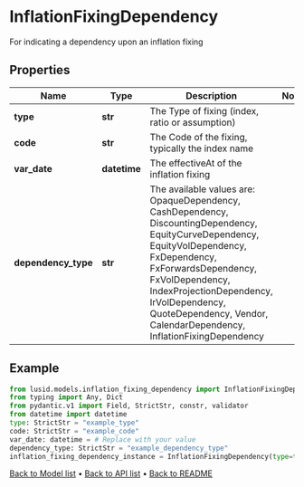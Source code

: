 # InflationFixingDependency

For indicating a dependency upon an inflation fixing
## Properties
Name | Type | Description | Notes
------------ | ------------- | ------------- | -------------
**type** | **str** | The Type of fixing (index, ratio or assumption) | 
**code** | **str** | The Code of the fixing, typically the index name | 
**var_date** | **datetime** | The effectiveAt of the inflation fixing | 
**dependency_type** | **str** | The available values are: OpaqueDependency, CashDependency, DiscountingDependency, EquityCurveDependency, EquityVolDependency, FxDependency, FxForwardsDependency, FxVolDependency, IndexProjectionDependency, IrVolDependency, QuoteDependency, Vendor, CalendarDependency, InflationFixingDependency | 
## Example

```python
from lusid.models.inflation_fixing_dependency import InflationFixingDependency
from typing import Any, Dict
from pydantic.v1 import Field, StrictStr, constr, validator
from datetime import datetime
type: StrictStr = "example_type"
code: StrictStr = "example_code"
var_date: datetime = # Replace with your value
dependency_type: StrictStr = "example_dependency_type"
inflation_fixing_dependency_instance = InflationFixingDependency(type=type, code=code, var_date=var_date, dependency_type=dependency_type)

```

[Back to Model list](../README.md#documentation-for-models) &#8226; [Back to API list](../README.md#documentation-for-api-endpoints) &#8226; [Back to README](../README.md)


